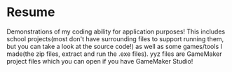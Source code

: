 # Resume
Demonstrations of my coding ability for application purposes!  This includes school projects(most don't have surrounding files to support running them, but you can take a look at the source code!) as well as some games/tools I made(the zip files, extract and run the .exe files).  yyz files are GameMaker project files which you can open if you have GameMaker Studio!
